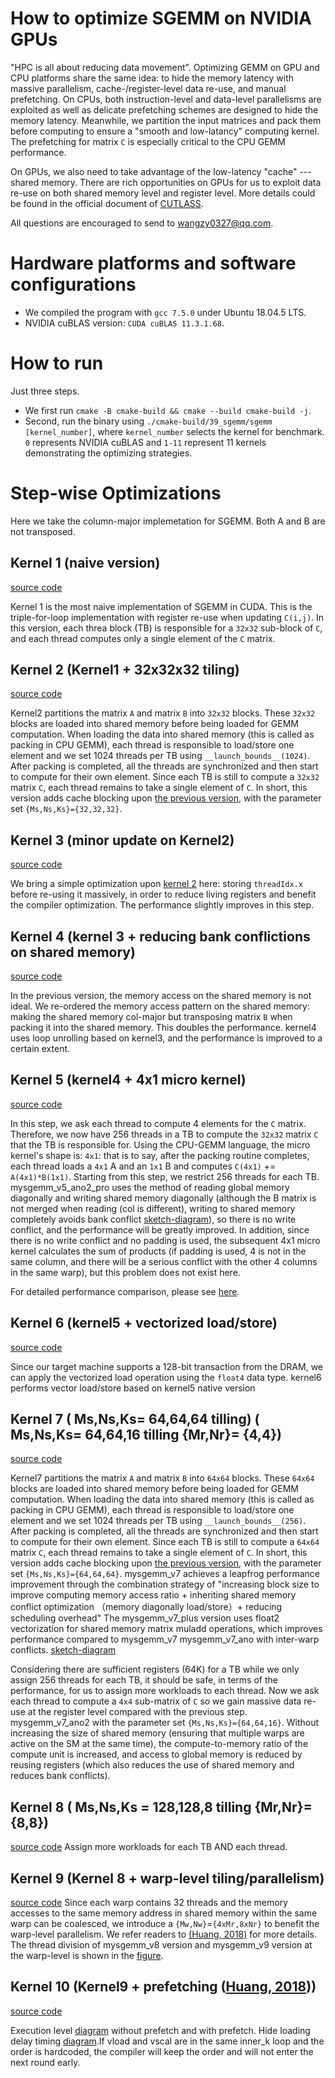 # How to optimize SGEMM on NVIDIA GPUs

"HPC is all about reducing data movement". Optimizing GEMM on GPU and CPU platforms share the same idea: to hide the memory latency with massive parallelism, cache-/register-level data re-use, and manual prefetching. On CPUs, both instruction-level and data-level parallelisms are exploited as well as delicate prefetching schemes are designed to hide the memory latency. Meanwhile, we partition the input matrices and pack them before computing to ensure a "smooth and low-latancy" computing kernel. The prefetching for matrix ```C``` is especially critical to the CPU GEMM performance.

On GPUs, we also need to take advantage of the low-latency "cache" --- shared memory. There are rich opportunities on GPUs for us to exploit data re-use on both shared memory level and register level. More details could be found in the official document of [CUTLASS](https://github.com/NVIDIA/cutlass/blob/master/media/docs/efficient_gemm.md).

All questions are encouraged to send to [wangzy0327@qq.com](mailto:wangzy0327@qq.com).

# Hardware platforms and software configurations

* We compiled the program with ```gcc 7.5.0``` under Ubuntu 18.04.5 LTS.
* NVIDIA cuBLAS version: ```CUDA cuBLAS 11.3.1.68```.

# How to run

Just three steps.

* We first run ```cmake -B cmake-build && cmake --build cmake-build -j```.
* Second, run the binary using ```./cmake-build/39_sgemm/sgemm [kernel_number]```, where ```kernel_number``` selects the kernel for benchmark. ```0``` represents NVIDIA cuBLAS and ```1-11``` represent 11 kernels demonstrating the optimizing strategies.

# Step-wise Optimizations

Here we take the column-major implemetation for SGEMM. Both A and B are not transposed.

## Kernel 1 (naive version)

[source code](../include/kernel1.cuh)

Kernel 1 is the most naive implementation of SGEMM in CUDA. This is the triple-for-loop implementation with register re-use when updating ```C(i,j)```. In this version, each threa block (TB) is responsible for a ```32x32``` sub-block of ```C```, and each thread computes only a single element of the ```C``` matrix.

## Kernel 2 (Kernel1 + 32x32x32 tiling)

[source code](../include/kernel2.cuh)

Kernel2 partitions the matrix ```A``` and matrix ```B``` into ```32x32``` blocks. These ```32x32``` blocks are loaded into shared memory before being loaded for GEMM computation. When loading the data into shared memory (this is called as packing in CPU GEMM), each thread is responsible to load/store one element and we set 1024 threads per TB using ```__launch_bounds__(1024)```. After packing is completed, all the threads are synchronized and then start to compute for their own element. Since each TB is still to compute a ```32x32``` matrix ```C```, each thread remains to take a single element of ```C```.
In short, this version adds cache blocking upon [the previous version](../include/kernel1.cuh), with the parameter set ```{Ms,Ns,Ks}={32,32,32}```.

## Kernel 3 (minor update on Kernel2)

[source code](../include/kernel3.cuh)

We bring a simple optimization upon [kernel 2](../include/kernel2.cuh) here: storing ```threadIdx.x``` before re-using it massively, in order to reduce living registers and benefit the compiler optimization. The performance slightly improves in this step.

## Kernel 4 (kernel 3 + reducing bank conflictions on shared memory)

[source code](../include/kernel4.cuh)

In the previous version, the memory access on the shared memory is not ideal. We re-ordered the memory access pattern on the shared memory: making the shared memory col-major but transposing matrix ```B``` when packing it into the shared memory. This doubles the performance. kernel4 uses loop unrolling based on kernel3, and the performance is improved to a certain extent.

## Kernel 5 (kernel4 + 4x1 micro kernel)

[source code](../include/kernel5.cuh)

In this step, we ask each thread to compute 4 elements for the ```C``` matrix. Therefore, we now have 256 threads in a TB to compute the ```32x32``` matrix ```C``` that the TB is responsible for. Using the CPU-GEMM language, the micro kernel's shape is: ```4x1```: that is to say, after the packing routine completes, each thread loads a ```4x1``` A and an ```1x1``` B and computes ```C(4x1)``` += ```A(4x1)*B(1x1)```.
Starting from this step, we restrict 256 threads for each TB.
mysgemm_v5_ano2_pro uses the method of reading global memory diagonally and writing shared memory diagonally (although the B matrix is not merged when reading (col is different), writing to shared memory completely avoids bank conflict [sketch-diagram](../imgs/warp-streamline.jpg)), so there is no write conflict, and the performance will be greatly improved. In addition, since there is no write conflict and no padding is used, the subsequent 4x1 micro kernel calculates the sum of products (if padding is used, 4 is not in the same column, and there will be a serious conflict with the other 4 columns in the same warp), but this problem does not exist here.

For detailed performance comparison, please see [here](./sgemm-metrics.txt).

## Kernel 6 (kernel5 + vectorized load/store)

[source code](../include/kernel6.cuh)

Since our target machine supports a 128-bit transaction from the DRAM, we can apply the vectorized load operation using the ```float4``` data type. kernel6 performs vector load/store based on kernel5 native version

## Kernel 7 ( Ms,Ns,Ks= 64,64,64 tilling) ( Ms,Ns,Ks= 64,64,16 tilling {Mr,Nr}= {4,4})

[source code](../include/kernel7.cuh)

Kernel7 partitions the matrix ```A``` and matrix ```B``` into ```64x64``` blocks. These ```64x64``` blocks are loaded into shared memory before being loaded for GEMM computation. When loading the data into shared memory (this is called as packing in CPU GEMM), each thread is responsible to load/store one element and we set 1024 threads per TB using ```__launch_bounds__(256)```. After packing is completed, all the threads are synchronized and then start to compute for their own element. Since each TB is still to compute a ```64x64``` matrix ```C```, each thread remains to take a single element of ```C```.
In short, this version adds cache blocking upon [the previous version](../include/kernel6.cuh), with the parameter set ```{Ms,Ns,Ks}={64,64,64}```.
mysgemm_v7 achieves a leapfrog performance improvement through the combination strategy of "increasing block size to improve computing memory access ratio + inheriting shared memory conflict optimization （memory diagonally load/store）+ reducing scheduling overhead"
The mysgemm_v7_plus version uses float2 vectorization for shared memory matrix muladd operations, which improves performance compared to mysgemm_v7
mysgemm_v7_ano with inter-warp conflicts. [sketch-diagram](../imgs/warp-with-conflict.jpg)

Considering there are sufficient registers (64K) for a TB while we only assign 256 threads for each TB, it should be safe, in terms of the performance, for us to assign more workloads to each thread. Now we ask each thread to compute a `4x4` sub-matrix of `C` so we gain massive data re-use at the register level compared with the previous step. mysgemm_v7_ano2  with the parameter set ```{Ms,Ns,Ks}={64,64,16}```. Without increasing the size of shared memory (ensuring that multiple warps are active on the SM at the same time), the compute-to-memory ratio of the compute unit is increased, and access to global memory is reduced by reusing registers (which also reduces the use of shared memory and reduces bank conflicts).

## Kernel 8 ( Ms,Ns,Ks = 128,128,8 tilling {Mr,Nr}= {8,8})

[source code](../include/kernel8.cuh)
Assign more workloads for each TB AND each thread.

## Kernel 9 (Kernel 8 + warp-level tiling/parallelism)

[source code](../include/kernel9.cuh)
Since each warp contains 32 threads and the memory accesses to the same memory address in shared memory within the same warp can be coalesced, we introduce a `{Mw,Nw}`=`{4xMr,8xNr}` to benefit the warp-level parallelism. We refer readers to [(Huang, 2018)](https://arxiv.org/abs/1808.07984) for more details. The thread division of mysgemm_v8 version and mysgemm_v9 version at the warp-level is shown in the [figure](../imgs/warp-level_tilling.png).

## Kernel 10 (Kernel9 + prefetching ([Huang, 2018](https://arxiv.org/abs/1808.07984)))
[source code](../include/kernel10.cuh)

Execution level [diagram](../imgs/prefetch-exec.png) without prefetch and with prefetch.
Hide loading delay timing [diagram](../imgs/load_compute_overlap.png).If vload and vscal are in the same inner_k loop and the order is hardcoded, the compiler will keep the order and will not enter the next round early.
